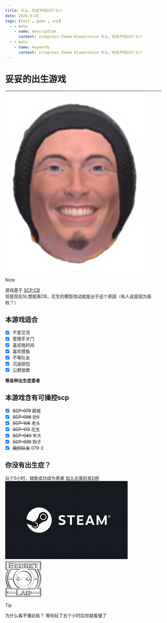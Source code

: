 ```yaml
---
title: 什么，你还不玩SCP:SL?
date: 2024-8-23
tags: [test , game , scp]
  - - meta
    - name: description
      content: vitepress-theme-bluearchive 什么，你还不玩SCP:SL?
  - - meta
    - name: keywords
      content: vitepress theme bluearchive 什么，你还不玩SCP:SL?
---
```


# 妥妥的出生游戏

---
![dd](img/dd.png)

> [!NOTE]
> 游戏基于 [SCP:CB](https://www.scpcbgame.com/)  
> 但是现在SL想脱离CB，花生的模型改动就是出于这个原因（有人说是因为版权？）

## 本游戏适合
- [x] 不爱交流
- [x] 爱随手关门
- [x] 喜欢拖时间
- [x] 喜欢摸鱼
- [x] 不等队友
- [x] 沉迷舔包
- [x] 公屏放歌

**等各种出生症患者**

## 本游戏含有可操控scp
- [x] ~~SCP-079~~ 颠佬
- [x] ~~SCP-096~~ 肘6
- [x] ~~SCP-106~~ 老头
- [x] ~~SCP-173~~ 花生
- [x] ~~SCP-049~~ 牢大
- [x] ~~SCP-939~~ 狗子
- [x] ~~我的队友~~ 079-2

## 你没有出生症？
玩个5小时，就能成功成为患者
[加入光荣的皇D吧](https://store.steampowered.com/app/700330/SCP__SCP_Secret_Laboratory/)  
![steamlogo](img/steamlogo.jpg)  
![sllogo](img/sllogo.png)

> [!TIP]
> 为什么看不懂此贴？
> 等你玩了五个小时后你就看懂了
